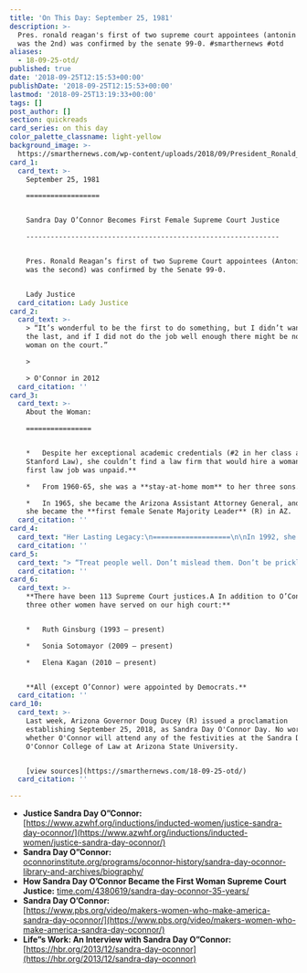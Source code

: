 ```yaml
---
title: 'On This Day: September 25, 1981'
description: >-
  Pres. ronald reagan's first of two supreme court appointees (antonin scalia
  was the 2nd) was confirmed by the senate 99-0. #smarthernews #otd
aliases:
  - 18-09-25-otd/
published: true
date: '2018-09-25T12:15:53+00:00'
publishDate: '2018-09-25T12:15:53+00:00'
lastmod: '2018-09-25T13:19:33+00:00'
tags: []
post_author: []
section: quickreads
card_series: on this day
color_palette_classname: light-yellow
background_image: >-
  https://smarthernews.com/wp-content/uploads/2018/09/President_Ronald_Reagan_and_Sandra_Day_OConnor_July_15_1981.jpg
card_1:
  card_text: >-
    September 25, 1981

    ==================


    Sandra Day O’Connor Becomes First Female Supreme Court Justice

    --------------------------------------------------------------


    Pres. Ronald Reagan’s first of two Supreme Court appointees (Antonin Scalia
    was the second) was confirmed by the Senate 99-0.


    Lady Justice
  card_citation: Lady Justice
card_2:
  card_text: >-
    > “It’s wonderful to be the first to do something, but I didn’t want to be
    the last, and if I did not do the job well enough there might be no second
    woman on the court.”

    > 

    > O'Connor in 2012
  card_citation: ''
card_3:
  card_text: >-
    About the Woman:

    ================


    *   Despite her exceptional academic credentials (#2 in her class at
    Stanford Law), she couldn’t find a law firm that would hire a woman. **Her
    first law job was unpaid.**

    *   From 1960-65, she was a **stay-at-home mom** to her three sons.

    *   In 1965, she became the Arizona Assistant Attorney General, and later
    she became the **first female Senate Majority Leader** (R) in AZ.
  card_citation: ''
card_4:
  card_text: "Her Lasting Legacy:\n===================\n\nIn 1992, she cast the deciding vote in _Planned Parenthood v. Casey_, A upholding the court’s 1973 decision in _Roe v. Wade_ and striking down a PA law requiring women to obtain **spousal consent for abortion**.\n\nIn 2000, she cast the deciding vote inA _Bush v. Gore,_ settling the dispute in the **2000 election** and awarding the presidency to George W. Bush."
  card_citation: ''
card_5:
  card_text: "> “Treat people well. Don’t mislead them. Don’t be prickly. Don’t say things that are aggravating. Try to be as agreeable as you can be. Try to be helpful rather than harmful. Try to cooperate.\n> \n> O'Connor in 2013 to the Harvard Business Review on what it's like working with colleagues with whom you disagree (potentially) for life. Supreme Court justices have lifetime tenure."
  card_citation: ''
card_6:
  card_text: >-
    **There have been 113 Supreme Court justices.A In addition to O’Connor, only
    three other women have served on our high court:**


    *   Ruth Ginsburg (1993 – present)

    *   Sonia Sotomayor (2009 – present)

    *   Elena Kagan (2010 – present)


    **All (except O’Connor) were appointed by Democrats.**
  card_citation: ''
card_10:
  card_text: >-
    Last week, Arizona Governor Doug Ducey (R) issued a proclamation
    establishing September 25, 2018, as Sandra Day O'Connor Day. No word on
    whether O'Connor will attend any of the festivities at the Sandra Day
    O'Connor College of Law at Arizona State University.


    [view sources](https://smarthernews.com/18-09-25-otd/)
  card_citation: ''

---
```

*   **Justice Sandra Day O”Connor:**  
    [https://www.azwhf.org/inductions/inducted-women/justice-sandra-day-oconnor/](https://www.azwhf.org/inductions/inducted-women/justice-sandra-day-oconnor/)
*   **Sandra Day O”Connor:**  
    [oconnorinstitute.org/programs/oconnor-history/sandra-day-oconnor-library-and-archives/biography/](http://oconnorinstitute.org/programs/oconnor-history/sandra-day-oconnor-library-and-archives/biography/)
*   **How Sandra Day O’Connor Became the First Woman Supreme Court Justice:** [time.com/4380619/sandra-day-oconnor-35-years/](http://time.com/4380619/sandra-day-oconnor-35-years/)
*   **Sandra Day O’Connor:**  
    [https://www.pbs.org/video/makers-women-who-make-america-sandra-day-oconnor/](https://www.pbs.org/video/makers-women-who-make-america-sandra-day-oconnor/)
*   **Life”s Work: An Interview with Sandra Day O”Connor:**  
    [https://hbr.org/2013/12/sandra-day-oconnor](https://hbr.org/2013/12/sandra-day-oconnor)
